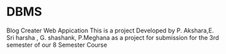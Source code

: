 # DBMS
Blog Creater Web Appication This is a project Developed by P. Akshara,E. Sri harsha , G. shashank, P.Meghana as a project for submission for the 3rd semester of our 8 Semester Course
